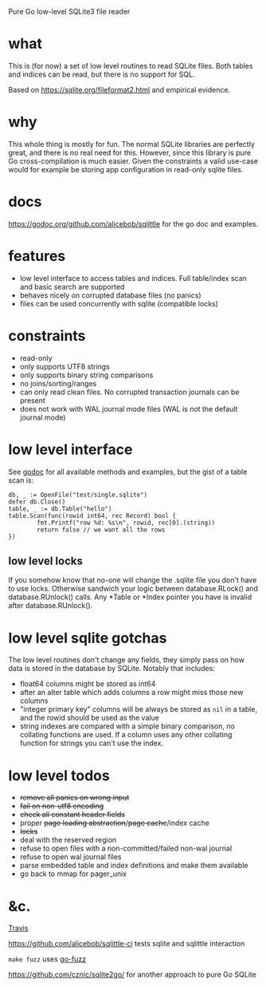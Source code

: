 Pure Go low-level SQLite3 file reader

# what

This is (for now) a set of low level routines to read SQLite files. Both 
tables and indices can be read, but there is no support for SQL.

Based on https://sqlite.org/fileformat2.html and empirical evidence.


# why

This whole thing is mostly for fun. The normal SQLite libraries are perfectly great, and
there is no real need for this. However, since this library is pure Go
cross-compilation is much easier. Given the constraints a valid use-case would
for example be storing app configuration in read-only sqlite files.


# docs

https://godoc.org/github.com/alicebob/sqlittle for the go doc and examples.


# features

- low level interface to access tables and indices. Full table/index
  scan and basic search are supported
- behaves nicely on corrupted database files (no panics)
- files can be used concurrently with sqlite (compatible locks)


# constraints

- read-only
- only supports UTF8 strings
- only supports binary string comparisons
- no joins/sorting/ranges
- can only read clean files. No corrupted transaction journals can be present
- does not work with WAL journal mode files (WAL is not the default journal mode)


# low level interface

See [godoc](https://godoc.org/github.com/alicebob/sqlittle) for all available
methods and examples, but the gist of a table scan is:

	db, _ := OpenFile("test/single.sqlite")
	defer db.Close()
	table, _ := db.Table("hello")
	table.Scan(func(rowid int64, rec Record) bool {
			fmt.Printf("row %d: %s\n", rowid, rec[0].(string))
			return false // we want all the rows
    })


## low level locks

If you somehow know that no-one will change the .sqlite file you don't have to
use locks. Otherwise sandwich your logic between database.RLock() and
database.RUnlock() calls. Any *Table or *Index pointer you have is invalid
after database.RUnlock().


# low level sqlite gotchas

The low level routines don't change any fields, they simply pass on how data is
stored in the database by SQLite. Notably that includes:
- float64 columns might be stored as int64
- after an alter table which adds columns a row might miss those new columns
- "integer primary key" columns will be always be stored as `nil` in a table,
  and the rowid should be used as the value
- string indexes are compared with a simple binary comparison, no collating
  functions are used. If a column uses any other collating function for strings
  you can't use the index.


# low level todos

- ~~remove all panics on wrong input~~
- ~~fail on non-utf8 encoding~~
- ~~check all constant header fields~~
- proper ~~page loading abstraction~~/~~page cache~~/index cache
- ~~locks~~
- deal with the reserved region
- refuse to open files with a non-committed/failed non-wal journal
- refuse to open wal journal files
- parse embedded table and index definitions and make them available
- go back to mmap for pager_unix

# &c.

[Travis](https://travis-ci.org/alicebob/sqlittle)

https://github.com/alicebob/sqlittle-ci tests sqlite and sqlittle interaction

`make fuzz` uses [go-fuzz](https://github.com/dvyukov/go-fuzz)

https://github.com/cznic/sqlite2go/ for another approach to pure Go SQLite
